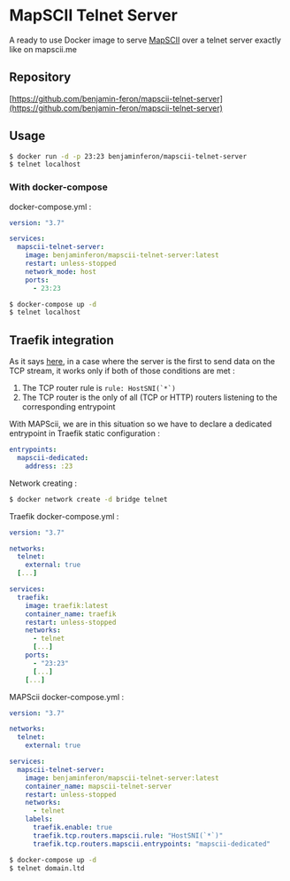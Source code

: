 # MapSCII Telnet Server

A ready to use Docker image to serve [MapSCII](https://github.com/rastapasta/mapscii) over a telnet server exactly like on mapscii.me

## Repository

[https://github.com/benjamin-feron/mapscii-telnet-server](https://github.com/benjamin-feron/mapscii-telnet-server)

## Usage

```sh
$ docker run -d -p 23:23 benjaminferon/mapscii-telnet-server
$ telnet localhost
```

### With docker-compose

docker-compose.yml :
```yml
version: "3.7"

services:
  mapscii-telnet-server:
    image: benjaminferon/mapscii-telnet-server:latest
    restart: unless-stopped
    network_mode: host
    ports:
      - 23:23
```

```sh
$ docker-compose up -d
$ telnet localhost
```

## Traefik integration

As it says [here](https://github.com/traefik/traefik/issues/6838), in a case where the server is the first to send data on the TCP stream,
it works only if both of those conditions are met :
1. The TCP router rule is ```rule: HostSNI(`*`)```
2. The TCP router is the only of all (TCP or HTTP) routers listening to the corresponding entrypoint

With MAPScii, we are in this situation so we have to declare a dedicated entrypoint in Traefik static configuration :

```yml
entrypoints:
  mapscii-dedicated:
    address: :23
```

Network creating :
```sh
$ docker network create -d bridge telnet
```

Traefik docker-compose.yml :
```yml
version: "3.7"

networks:
  telnet:
    external: true
  [...]

services:
  traefik:
    image: traefik:latest
    container_name: traefik
    restart: unless-stopped
    networks:
      - telnet
      [...]
    ports:
      - "23:23"
      [...]
    [...]
```

MAPScii docker-compose.yml :
```yml
version: "3.7"

networks:
  telnet:
    external: true

services:
  mapscii-telnet-server:
    image: benjaminferon/mapscii-telnet-server:latest
    container_name: mapscii-telnet-server
    restart: unless-stopped
    networks:
      - telnet
    labels:
      traefik.enable: true
      traefik.tcp.routers.mapscii.rule: "HostSNI(`*`)"
      traefik.tcp.routers.mapscii.entrypoints: "mapscii-dedicated"
```

```sh
$ docker-compose up -d
$ telnet domain.ltd
```
